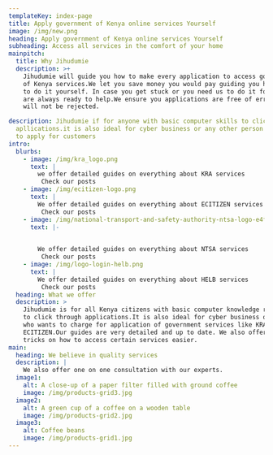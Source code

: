 ```yaml
---
templateKey: index-page
title: Apply government of Kenya online services Yourself
image: /img/new.png
heading: Apply government of Kenya online services Yourself
subheading: Access all services in the comfort of your home
mainpitch:
  title: Why Jihudumie
  description: >+
    Jihudumie will guide you how to make every application to access government
    of Kenya services.We let you save money you would pay guiding you how  best
    to do it yourself. In case you get stuck or you need us to do it for you we
    are always ready to help.We ensure you applications are free of errors and
    will not be rejected. 

description: Jihudumie if for anyone with basic computer skills to click through
  apllications.it is also ideal for cyber business or any other person charging
  to apply for customers
intro:
  blurbs:
    - image: /img/kra_logo.png
      text: |
        we offer detailed guides on everything about KRA services
         Check our posts
    - image: /img/ecitizen-logo.png
      text: |
        We offer detailed guides on everything about ECITIZEN services
         Check our posts
    - image: /img/national-transport-and-safety-authority-ntsa-logo-e4f7dc41a9-seeklogo.com.png
      text: |-
        

        We offer detailed guides on everything about NTSA services
         Check our posts
    - image: /img/logo-login-helb.png
      text: |
        We offer detailed guides on everything about HELB services
         Check our posts
  heading: What we offer
  description: >
    Jihudumie is for all Kenya citizens with basic computer knowledge required
    to click through applications.It is also ideal for cyber business or any one
    who wants to charge for application of government services like KRA or
    ECITIZEN.Our guides are very detailed and up to date. We also offer tips and
    tricks on how to access certain services easier.
main:
  heading: We believe in quality services
  description: |
    We also offer one on one consultation with our experts.
  image1:
    alt: A close-up of a paper filter filled with ground coffee
    image: /img/products-grid3.jpg
  image2:
    alt: A green cup of a coffee on a wooden table
    image: /img/products-grid2.jpg
  image3:
    alt: Coffee beans
    image: /img/products-grid1.jpg
---
```

